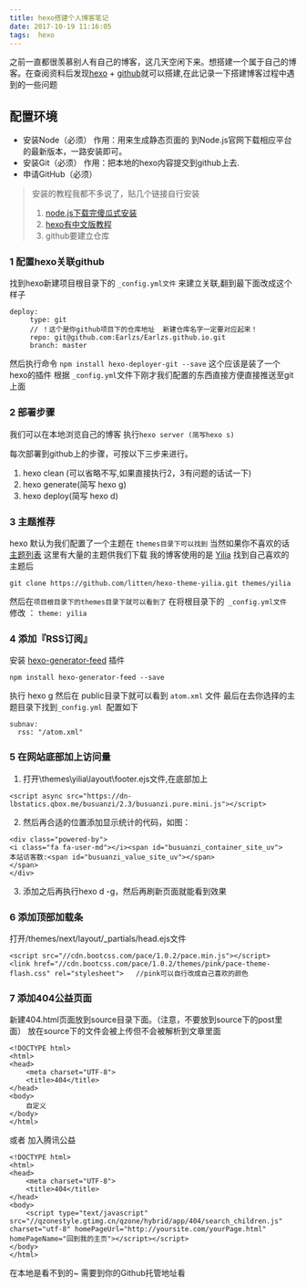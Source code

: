 ```yaml
---
title: hexo搭建个人博客笔记
date: 2017-10-19 11:16:05
tags:  hexo
---
```

之前一直都很羡慕别人有自己的博客，这几天空闲下来。想搭建一个属于自己的博客。在查阅资料后发现[hexo](https://hexo.io/) + [github](github.com)就可以搭建,在此记录一下搭建博客过程中遇到的一些问题

<!-- more -->

## 配置环境
+ 安装Node（必须）
   作用：用来生成静态页面的
   到Node.js官网下载相应平台的最新版本，一路安装即可。
+ 安装Git（必须）
  作用：把本地的hexo内容提交到github上去.
+ 申请GitHub（必须）


> 安装的教程我都不多说了，贴几个链接自行安装
> 1. [node.js下载完傻瓜式安装](https://nodejs.org/en/)
> 2. [hexo有中文版教程](https://hexo.io/)
> 3. github要建立仓库


###   1 配置hexo关联github
找到hexo新建项目根目录下的 `_config.yml文件`  来建立关联,翻到最下面改成这个样子
``` bush
deploy:
     type: git
     // ！这个是你github项目下的仓库地址  新建仓库名字一定要对应起来！
     repo: git@github.com:Earlzs/Earlzs.github.io.git   
     branch: master
```
然后执行命令  `npm install hexo-deployer-git --save`
这个应该是装了一个hexo的插件 根据 `_config.yml`文件下刚才我们配置的东西直接方便直接推送至git上面


###   2 部署步骤 

我们可以在本地浏览自己的博客  执行`hexo server (简写hexo s)`

每次部署到github上的步骤，可按以下三步来进行。
1. hexo clean (可以省略不写,如果直接执行2，3有问题的话试一下)
2. hexo generate(简写 hexo g)
3. hexo deploy(简写 hexo d)

###  3 主题推荐

hexo 默认为我们配置了一个主题在 `themes目录下可以找到`
当然如果你不喜欢的话  [主题列表](https://github.com/hexojs/hexo/wiki/Themes) 这里有大量的主题供我们下载
我的博客使用的是  [Yilia](https://github.com/litten/hexo-theme-yilia)
找到自己喜欢的主题后
``` bush
git clone https://github.com/litten/hexo-theme-yilia.git themes/yilia
```
然后在`项目根目录下的themes目录下就可以看到了`
在将根目录下的` _config.yml文件` 修改  ： `theme: yilia`


###  4 添加『RSS订阅』

安装 [hexo-generator-feed](https://github.com/hexojs/hexo-generator-feed) 插件
```bush
npm install hexo-generator-feed --save
```
执行 hexo g  然后在 public目录下就可以看到  `atom.xml` 文件
最后在去你选择的主题目录下找到`_config.yml `配置如下
```bush
subnav:
  rss: "/atom.xml"
```



###  5  在网站底部加上访问量

1. 打开\themes\yilia\layout\footer.ejs文件,在底部加上
```bush
<script async src="https://dn-lbstatics.qbox.me/busuanzi/2.3/busuanzi.pure.mini.js"></script>
```
2. 然后再合适的位置添加显示统计的代码，如图：
```bush
<div class="powered-by">
<i class="fa fa-user-md"></i><span id="busuanzi_container_site_uv">
本站访客数:<span id="busuanzi_value_site_uv"></span>
</span>
</div>
```
3. 添加之后再执行hexo d -g，然后再刷新页面就能看到效果


### 6 添加顶部加载条

打开/themes/next/layout/_partials/head.ejs文件
```bush
<script src="//cdn.bootcss.com/pace/1.0.2/pace.min.js"></script>
<link href="//cdn.bootcss.com/pace/1.0.2/themes/pink/pace-theme-flash.css" rel="stylesheet">   //pink可以自行改成自己喜欢的颜色
```


### 7 添加404公益页面

新建404.html页面放到source目录下面。（注意，不要放到source下的post里面）
放在source下的文件会被上传但不会被解析到文章里面
```bush
<!DOCTYPE html>
<html>
<head>
	<meta charset="UTF-8">
	<title>404</title>
</head>
<body>
	自定义
</body>
</html>
```
或者 加入腾讯公益
```bush
<!DOCTYPE html>
<html>
<head>
	<meta charset="UTF-8">
	<title>404</title>
</head>
<body>
	<script type="text/javascript" src="//qzonestyle.gtimg.cn/qzone/hybrid/app/404/search_children.js" charset="utf-8" homePageUrl="http://yoursite.com/yourPage.html" homePageName="回到我的主页"></script></script>
</body>
</html>
```
在本地是看不到的~ 需要到你的Github托管地址看


